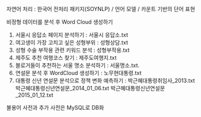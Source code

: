 자연어 처리 : 한국어 전처리 패키지(SOYNLP) / 언어 모델 / 카운트 기반의 단어 표현 

비정형 데이터를 분석 후 Word Cloud 생성하기

1. 서울시 응답소 페이지 분석하기 : 서울시 응답소.txt
2. 여고생이 가장 고치고 싶은 성형부위 : 성형상담.txt
3. 성형 수술 부작용 관련 키워드 분석 : 성형부작용.txt
4. 제주도 추천 여행코스 찾기 : 제주도여행지.txt
5. 블로거들이 추천하는 서울 명소 분석하기 : 서울명소.txt.
6. 연설문 분석 후 WordCloud 생성하기 : 노무현대통령.txt
7. 대통령 신년 연설문 분석으로 정책 변화 예측하기 : 박근혜대통령취임사_2013.txt
                                                 박근혜대통령신년연설문_2014_01_06.txt
                                                 박근혜대통령신년연설문_2015_01_12.txt

불용어 사전과 추가 사전은 MySQL로 DB화

